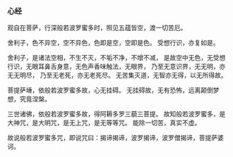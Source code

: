 ### 心经

观自在菩萨，行深般若波罗蜜多时，照见五蕴皆空，渡一切苦厄。

舍利子，色不异空，空不异色，色即是空，空即是色。
受想行识，亦复如是。

舍利子，是诸法空相，不生不灭，不垢不净，不增不减，
是故空中无色，无受想行识，无眼耳鼻舌身意，无色声香味触法，无眼界，
乃至无意识界，无无明，亦无无明尽，
乃至无老死，亦无老死尽。
无苦集灭道，无智亦无得，以无所得故。

菩提萨埵，依般若波罗蜜多故，心无挂碍。
无挂碍故，无有恐怖，远离颠倒梦想，究竟涅槃。

三世诸佛，依般若波罗蜜多故，得阿耨多罗三藐三菩提。
故知般若波罗蜜多，是大神咒，是大明咒，是无上咒，是无等等咒。
能除一切苦，真实不虚。

故说般若波罗蜜多咒，即说咒曰：揭谛揭谛，波罗揭谛，波罗僧揭谛，菩提萨婆诃。